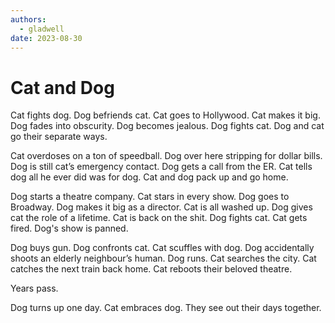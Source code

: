 ```yaml
---
authors:
  - gladwell
date: 2023-08-30
---
```


# Cat and Dog

Cat fights dog.
Dog befriends cat.
Cat goes to Hollywood.
Cat makes it big.
Dog fades into obscurity.
Dog becomes jealous.
Dog fights cat.
Dog and cat go their separate ways.

Cat overdoses on a ton of speedball.
Dog over here stripping for dollar bills.
Dog is still cat’s emergency contact.
Dog gets a call from the ER.
Cat tells dog all he ever did was for dog.
Cat and dog pack up and go home.

Dog starts a theatre company.
Cat stars in every show.
Dog goes to Broadway.
Dog makes it big as a director.
Cat is all washed up.
Dog gives cat the role of a lifetime.
Cat is back on the shit.
Dog fights cat.
Cat gets fired.
Dog's show is panned.

Dog buys gun.
Dog confronts cat.
Cat scuffles with dog.
Dog accidentally shoots an elderly neighbour’s human.
Dog runs.
Cat searches the city.
Cat catches the next train back home.
Cat reboots their beloved theatre.

Years pass.

Dog turns up one day.
Cat embraces dog.
They see out their days together.